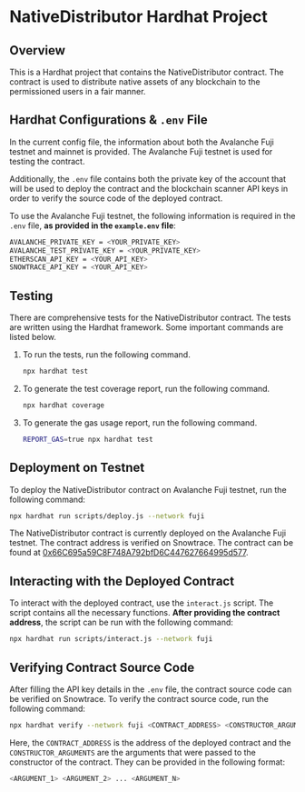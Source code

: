 # NativeDistributor Hardhat Project

## Overview

This is a Hardhat project that contains the NativeDistributor contract. The contract is used to distribute native assets of any blockchain to the permissioned users in a fair manner.

## Hardhat Configurations & `.env` File

In the current config file, the information about both the Avalanche Fuji testnet and mainnet is provided. The Avalanche Fuji testnet is used for testing the contract. 

Additionally, the `.env` file contains both the private key of the account that will be used to deploy the contract and the blockchain scanner API keys in order to verify the source code of the deployed contract. 

To use the Avalanche Fuji testnet, the following information is required in the `.env` file, **as provided in the `example.env` file**:

```bash
AVALANCHE_PRIVATE_KEY = <YOUR_PRIVATE_KEY>
AVALANCHE_TEST_PRIVATE_KEY = <YOUR_PRIVATE_KEY>
ETHERSCAN_API_KEY = <YOUR_API_KEY>
SNOWTRACE_API_KEY = <YOUR_API_KEY>
```

## Testing

There are comprehensive tests for the NativeDistributor contract. The tests are written using the Hardhat framework. Some important commands are listed below.

1. To run the tests, run the following command.
    ```bash
    npx hardhat test
    ```

2. To generate the test coverage report, run the following command.
    ```bash
    npx hardhat coverage
    ```

3. To generate the gas usage report, run the following command.

    ```bash
    REPORT_GAS=true npx hardhat test
    ```

## Deployment on Testnet

To deploy the NativeDistributor contract on Avalanche Fuji testnet, run the following command:

```bash
npx hardhat run scripts/deploy.js --network fuji
```

The NativeDistributor contract is currently deployed on the Avalanche Fuji testnet. The contract address is verified on Snowtrace. The contract can be found at [0x66C695a59C8F748A792bfD6C447627664995d577](https://testnet.snowtrace.io/address/0x66c695a59c8f748a792bfd6c447627664995d577#readContract).


## Interacting with the Deployed Contract

To interact with the deployed contract, use the `interact.js` script. The script contains all the necessary functions. **After providing the contract address**, the script can be run with the following command:

```bash
npx hardhat run scripts/interact.js --network fuji
```

## Verifying Contract Source Code

After filling the API key details in the `.env` file, the contract source code can be verified on Snowtrace. To verify the contract source code, run the following command:

```bash
npx hardhat verify --network fuji <CONTRACT_ADDRESS> <CONSTRUCTOR_ARGUMENTS>
```

Here, the `CONTRACT_ADDRESS` is the address of the deployed contract and the `CONSTRUCTOR_ARGUMENTS` are the arguments that were passed to the constructor of the contract. They can be provided in the following format:

```bash
<ARGUMENT_1> <ARGUMENT_2> ... <ARGUMENT_N>
```
